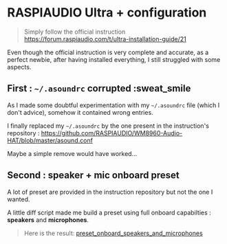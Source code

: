 # RASPIAUDIO Ultra + configuration

> Simply follow the official instruction https://forum.raspiaudio.com/t/ultra-installation-guide/21

Even though the official instruction is very complete and accurate,
as a perfect newbie, after having installed everything, I still struggled with
some aspects.

## **First** : ``~/.asoundrc`` corrupted :sweat_smile
As I made some doubtful experimentation with my ``~/.asoundrc`` file (which I don't advice),
somehow it contained wrong entries.

I finally replaced my ``~/.asoundrc`` by the one present in the instruction's repository :
https://github.com/RASPIAUDIO/WM8960-Audio-HAT/blob/master/asound.conf

Maybe a simple remove would have worked...

## **Second** : speaker + mic onboard preset
A lot of preset are provided in the instruction repository but not the one I wanted.

A little diff script made me build a preset using full onboard capabilties : **speakers** and **microphones**.
> Here is the result: [preset_onboard_speakers_and_microphones](../assets/preset_onboard_speakers_and_microphones)
